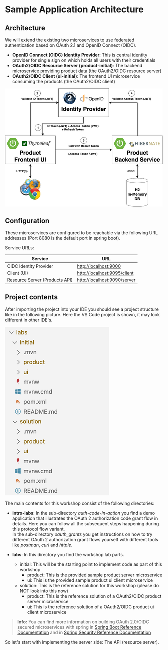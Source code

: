 # Sample Application Architecture

## Architecture

We will extend the existing two microservices to use federated authentication based on OAuth 2.1 and OpenID Connect (OIDC).

* __OpenID Connect (OIDC) Identity Provider__: This is central identity provider for single sign on which holds all users with their credentials
* __OAuth2/OIDC Resource Server (product-initial)__: The backend microservice providing product data (the OAuth2/OIDC resource server)
* __OAuth2/OIDC Client (ui-initial)__: The frontend UI microservice consuming the products (the OAuth2/OIDC client)

![Architecture](images/architecture.png)

## Configuration

These microservices are configured to be reachable via the following URL addresses (Port 8080 is the default port in spring boot).

Service URLs:

| Service                        | URL                                                          |
|--------------------------------|--------------------------------------------------------------|
| OIDC Identity Provider         | [http://localhost:9000](http://localhost:9000)               |
| Client (UI)                    | [http://localhost:9095/client](http://localhost:9095/client) |
| Resource Server (Products API) | [http://localhost:9090/server](http://localhost:9090/server) |

## Project contents

After importing the project into your IDE you should see a project structure like in the following picture. Here the VS Code project is shown, it may look different in other IDE's.

![Project Structure](images/project_structure.png)

The main contents for this workshop consist of the following directories:

* __intro-labs__: 
In the sub-directory _auth-code-in-action_ you find a demo application that illustrates the OAuth 2 authorization code grant flow in details. Here you can follow all the subsequent steps happening during this protocol flow variant.  
In the sub-directory _oauth_grants_ you get instructions on how to try different OAuth 2 authorization grant flows yourself with different tools like _postman_, _curl_ and _httpie_.

* __labs__:
In this directory you find the workshop lab parts.
  * initial: This will be the starting point to implement code as part of this workshop
    - product: This is the provided sample product server microservice
    - ui: This is the provided sample product ui client microservice
  * solution: This is the reference solution for this workshop (please do NOT look into this now)
    - product: This is the reference solution of a OAuth2/OIDC product server microservice
    - ui: This is the reference solution of a OAuth2/OIDC product ui client microservice
 
> **Info:** You can find more information on building OAuth 2.0/OIDC secured microservices with spring in
[Spring Boot Reference Documentation](https://docs.spring.io/spring-boot/docs/current/reference/htmlsingle/#boot-features-security-oauth2)
and in [Spring Security Reference Documentation](https://docs.spring.io/spring-security/site/docs/current/reference/htmlsingle/#oauth2)

So let's start with implementing the server side: The API (resource server).
